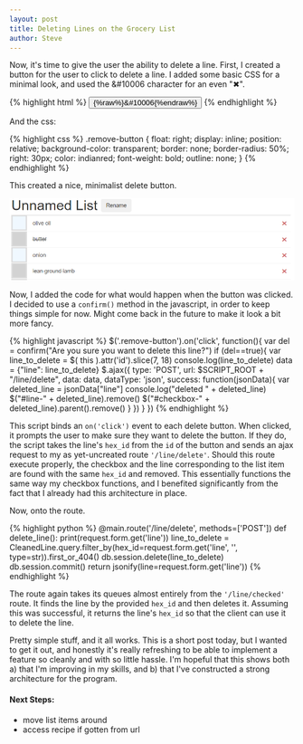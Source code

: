 ```yaml
---
layout: post
title: Deleting Lines on the Grocery List
author: Steve
---
```


Now, it's time to give the user the ability to delete a line. First, I created a button for the user to click to delete a line. I added some basic CSS for a minimal look, and used the &#10006 character for an even "✖".

{% highlight html %}
<button id="delete-{%raw%}{{line.hex_id}}{%endraw%}" class="remove-button">{%raw%}&#10006{%endraw%}</button>
{% endhighlight %}

And the css:

{% highlight css %}
.remove-button {
  float: right;
  display: inline;
  position: relative;
  background-color: transparent;
  border: none;
  border-radius: 50%;
  right: 30px;
  color: indianred;
  font-weight: bold;
  outline: none;
}
{% endhighlight %}

This created a nice, minimalist delete button.

![alt text](/assets/img/posts/check-and-delete/delete-button.png)

Now, I added the code for what would happen when the button was clicked. I decided to use a `confirm()` method in the javascript, in order to keep things simple for now. Might come back in the future to make it look a bit more fancy.

{% highlight javascript %}
$('.remove-button').on('click', function(){
  var del = confirm("Are you sure you want to delete this line?")
  if (del==true){
    var line_to_delete = $( this ).attr('id').slice(7, 18)
    console.log(line_to_delete)
    data = {"line": line_to_delete}
    $.ajax({
      type: 'POST',
      url: $SCRIPT_ROOT + "/line/delete",
      data: data,
      dataType: 'json',
      success: function(jsonData){
        var deleted_line = jsonData["line"]
        console.log("deleted " + deleted_line)
        $("#line-" + deleted_line).remove()
        $("#checkbox-" + deleted_line).parent().remove()
      }
    })
  }
})
{% endhighlight %}

This script binds an `on('click')` event to each delete button. When clicked, it prompts the user to make sure they want to delete the button. If they do, the script takes the line's `hex_id` from the `id` of the button and sends an ajax request to my as yet-uncreated route `'/line/delete'`. Should this route execute properly, the checkbox and the line corresponding to the list item are found with the same `hex_id` and removed. This essentially functions the same way my checkbox functions, and I benefited significantly from the fact that I already had this architecture in place.

Now, onto the route.

{% highlight python %}
@main.route('/line/delete', methods=['POST'])
def delete_line():
    print(request.form.get('line'))
    line_to_delete = CleanedLine.query.filter_by(hex_id=request.form.get('line', '', type=str)).first_or_404()
    db.session.delete(line_to_delete)
    db.session.commit()
    return jsonify(line=request.form.get('line'))
{% endhighlight %}

The route again takes its queues almost entirely from the `'/line/checked'` route. It finds the line by the provided `hex_id` and then deletes it. Assuming this was successful, it returns the line's `hex_id` so that the client can use it to delete the line.

Pretty simple stuff, and it all works. This is a short post today, but I wanted to get it out, and honestly it's really refreshing to be able to implement a feature so cleanly and with so little hassle. I'm hopeful that this shows both a) that I'm improving in my skills, and b) that I've constructed a strong architecture for the program.

#### Next Steps:
* move list items around
* access recipe if gotten from url

